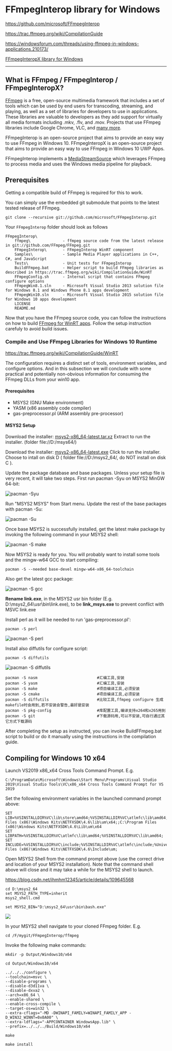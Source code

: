 # FFmpegInterop library for Windows

<https://github.com/microsoft/FFmpegInterop>

<https://trac.ffmpeg.org/wiki/CompilationGuide>

<https://windowsforum.com/threads/using-ffmpeg-in-windows-applications.210173/>

[FFmpegInteropX library for Windows](https://github.com/ffmpeginteropx/FFmpegInteropX)

*************************************

## What is FFmpeg / FFmpegInterop / FFmpegInteropX?

[FFmpeg](https://www.ffmpeg.org/) is a free, open-source multimedia framework that includes 
a set of tools which can be used by end users for transcoding, streaming, and playing, as 
well as a set of libraries for developers to use in applications. These libraries are 
valuable to developers as they add support for virtually all media formats including .mkv, 
.flv, and .mov. Projects that use FFmpeg libraries include Google Chrome, VLC, and 
[many more](https://trac.ffmpeg.org/wiki/Projects).

FFmpegInterop is an open-source project that aims to provide an easy way to use FFmpeg 
in Windows 10. FFmpegInteropX is an open-source project that aims to provide an easy 
way to use FFmpeg in Windows 10 UWP Apps.

FFmpegInterop implements a [MediaStreamSource](https://msdn.microsoft.com/en-us/library/windows/apps/windows.media.core.mediastreamsource.aspx) 
which leverages FFmpeg to process media and uses the Windows media pipeline for playback.

## Prerequisites

Getting a compatible build of FFmpeg is required for this to work.

You can simply use the embedded git submodule that points to the latest tested release of FFmpeg.

```batch
git clone --recursive git://github.com/microsoft/FFmpegInterop.git
```

Your `FFmpegInterop` folder should look as follows

```dir
FFmpegInterop\
    ffmpeg\              - ffmpeg source code from the latest release in git://github.com/FFmpeg/FFmpeg.git
    FFmpegInterop\       - FFmpegInterop WinRT component
    Samples\             - Sample Media Player applications in C++, C#, and JavaScript
    Tests\               - Unit tests for FFmpegInterop
    BuildFFmpeg.bat      - Helper script to build FFmpeg libraries as described in https://trac.ffmpeg.org/wiki/CompilationGuide/WinRT
    FFmpegConfig.sh      - Internal script that contains FFmpeg configure options
    FFmpegWin8.1.sln     - Microsoft Visual Studio 2013 solution file for Windows 8.1 and Windows Phone 8.1 apps development
    FFmpegWin10.sln      - Microsoft Visual Studio 2015 solution file for Windows 10 apps development
    LICENSE
    README.md
```

Now that you have the FFmpeg source code, you can follow the instructions on how to build 
[FFmpeg for WinRT apps](https://trac.ffmpeg.org/wiki/CompilationGuide/WinRT). 
Follow the setup instruction carefuly to avoid build issues. 

### Compile and Use FFmpeg Libraries for Windows 10 Runtime

<https://trac.ffmpeg.org/wiki/CompilationGuide/WinRT>

The configuration requires a distinct set of tools, environment variables, and configure 
options. And in this subsection we will conclude with some practical and potentially 
non-obvious information for consuming the FFmpeg DLLs from your win10 app.

#### Prerequisites

* ​MSYS2 (GNU Make environment)
* ​YASM (x86 assembly code compiler)
* ​gas-preprocessor.pl (ARM assembly pre-processor)

#### MSYS2 Setup

Download the installer: [msys2-x86_64-latest.tar.xz](msys2-x86_64-latest.tar.xz)
Extract to run the installer. (folder file://D:/msys64/)

Download the installer: [msys2-x86_64-latest.exe](msys2-x86_64-latest.exe)
Click to run the installer. Choose to intall on disk D ( folder file://D:/msys2_64/, 
do NOT install on disk C ).

Update the package database and base packages. Unless your setup file is very recent, 
it will take two steps. First run pacman -Syu on MSYS2 MinGW 64-bit:

![pacman -Syu](pix/pacman-Syu.PNG)

Run "MSYS2 MSYS" from Start menu. Update the rest of the base packages with pacman -Su:

![pacman -Su](pix/pacman-Su.PNG)


Once base MSYS2 is successfully installed, get the latest make package by invoking the 
following command in your MSYS2 shell:

![pacman -S make](pix/pacman_-S_make.PNG)

Now MSYS2 is ready for you. You will probably want to install some tools and the 
mingw-w64 GCC to start compiling:

`pacman -S --needed base-devel mingw-w64-x86_64-toolchain`

Also get the latest gcc package:

![pacman -S gcc](pix/pacman_-S_gcc.PNG)

**Rename link.exe**, in the MSYS2 usr bin folder (E.g. D:\msys2_64\usr\bin\link.exe), 
to be **link_msys.exe** to prevent conflict with MSVC link.exe

Install perl as it will be needed to run 'gas-preprocessor.pl':

`pacman -S perl`

![pacman -S perl](pix/pacman_-S_perl.PNG)

Install also diffutils for configure script:

`pacman -S diffutils`

![pacman -S diffutils](pix/pacman_-S_diffutils.PNG)


```batch
pacman -S nasm 							#汇编工具,安装
pacman -S yasm 							#汇编工具,安装
pacman -S make 							#项目编译工具,必须安装
pacman -S cmake 						#项目编译工具,必须安装
pacman -S diffutils 					#比较工具,ffmpeg configure 生成makefile时会用到,若不安装会警告,最好是安装
pacman -S pkg-config					#库配置工具,编译支持x264和x265用到
pacman -S git							#下载源码用,可以不安装,可自行通过其它方式下载源码
```

After completing the setup as instructed, you can invoke BuildFFmpeg.bat script to build or 
do it manually using the instructions in the compilation guide.


## Compiling for Windows 10 x64

Launch VS2019 x86_x64 Cross Tools Command Prompt. E.g.

```batch
C:\ProgramData\Microsoft\Windows\Start Menu\Programs\Visual Studio 2019\Visual Studio Tools\VC\x86_x64 Cross Tools Command Prompt for VS 2019
```

Set the following environment variables in the launched command prompt above:

```batch
SET LIB=%VSINSTALLDIR%VC\lib\store\amd64;%VSINSTALLDIR%VC\atlmfc\lib\amd64;%UniversalCRTSdkDir%lib\%UCRTVersion%\ucrt\x64;;%UniversalCRTSdkDir%lib\%UCRTVersion%\um\x64;C:\Program Files (x86)\Windows Kits\NETFXSDK\4.6\lib\um\x64;;C:\Program Files (x86)\Windows Kits\NETFXSDK\4.6\Lib\um\x64
SET LIBPATH=%VSINSTALLDIR%VC\atlmfc\lib\amd64;%VSINSTALLDIR%VC\lib\amd64;
SET INCLUDE=%VSINSTALLDIR%VC\include;%VSINSTALLDIR%VC\atlmfc\include;%UniversalCRTSdkDir%Include\%UCRTVersion%\ucrt;%UniversalCRTSdkDir%Include\%UCRTVersion%\um;%UniversalCRTSdkDir%Include\%UCRTVersion%\shared;%UniversalCRTSdkDir%Include\%UCRTVersion%\winrt;C:\Program Files (x86)\Windows Kits\NETFXSDK\4.6\Include\um;
```

Open MSYS2 Shell from the command prompt above (use the correct drive and location of 
your MSYS2 installation). Note that the command shell above will close and it may take a 
while for the MSYS2 shell to launch.

<https://blog.csdn.net/ihmhm12345/article/details/109645568>

```batch
cd D:\msys2_64
set MSYS2_PATH_TYPE=inherit
msys2_shell.cmd
```

`set MSYS2_BIN="D:\msys2_64\usr\bin\bash.exe"`

![](pix/x86_x64_cross_tools.PNG)

In your MSYS2 shell navigate to your cloned FFmpeg folder. E.g.

```batch
cd /F/mygit/FFmpegInterop/ffmpeg
```

Invoke the following make commands:

```batch
mkdir -p Output/Windows10/x64

cd Output/Windows10/x64

../../../configure \
--toolchain=msvc \
--disable-programs \
--disable-d3d11va \
--disable-dxva2 \
--arch=x86_64 \
--enable-shared \
--enable-cross-compile \
--target-os=win32 \
--extra-cflags="-MD -DWINAPI_FAMILY=WINAPI_FAMILY_APP -D_WIN32_WINNT=0x0A00" \
--extra-ldflags="-APPCONTAINER WindowsApp.lib" \
--prefix=../../../Build/Windows10/x64

make

make install
```









